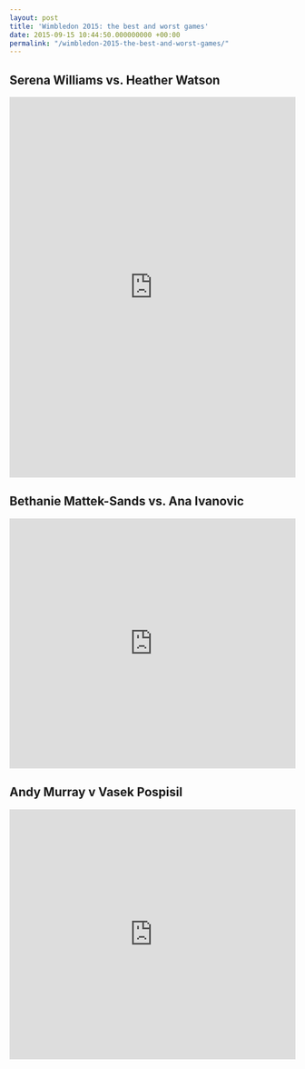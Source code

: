 ```yaml
---
layout: post
title: 'Wimbledon 2015: the best and worst games'
date: 2015-09-15 10:44:50.000000000 +00:00
permalink: "/wimbledon-2015-the-best-and-worst-games/"
---
```


## Serena Williams vs. Heather Watson

<div class="responsive-wrap">
<iframe src="https://www.picodoc.org/wp-content/uploads/datavis/WilliamsWatson/viz.html" width="100%" height="670" frameBorder="0"> </iframe>
</div>

## Bethanie Mattek-Sands vs. Ana Ivanovic

<div class="responsive-wrap">
<iframe src="https://www.picodoc.org/wp-content/uploads/datavis/MattekSandsIvanovic/viz.html" width="100%" height="440" frameBorder="0"> </iframe>
</div>

## Andy Murray v Vasek Pospisil

<div class="responsive-wrap">
<iframe src="https://www.picodoc.org/wp-content/uploads/datavis/PospisilMurray/viz.html" width="100%" height="440" frameBorder="0"> </iframe>
</div>
